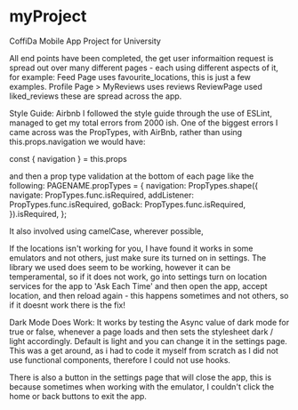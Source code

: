 # myProject
CoffiDa Mobile App Project for University

All end points have been completed, the get user informaition request is spread out over many different pages - each using different aspects of it, for example:
Feed Page uses favourite_locations, this is just a few examples. 
Profile Page > MyReviews uses reviews
ReviewPage used liked_reviews
these are spread across the app. 

Style Guide: Airbnb 
I followed the style guide through the use of ESLint, managed to get my total errors from 2000 ish.
One of the biggest errors I came across was the PropTypes, with AirBnb, 
rather than using this.props.navigation
we would have:

const { navigation } = this.props

and then a prop type validation at the bottom of each page like the following: 
PAGENAME.propTypes = {
  navigation: PropTypes.shape({
    navigate: PropTypes.func.isRequired,
    addListener: PropTypes.func.isRequired,
    goBack: PropTypes.func.isRequired,
  }).isRequired,
};

It also involved using camelCase, wherever possible, 

If the locations isn't working for you, I have found it works in some emulators and not others, just make sure its turned on in settings. The library we used does seem to be working, however it can be temperamental, so if it does not work, go into settings turn on location services for the app to 'Ask Each Time' and then open the app, accept location, and then reload again - this happens sometimes and not others, so if it doesnt work there is the fix! 

Dark Mode Does Work: 
It works by testing the Async value of dark mode for true or false, whenever a page loads
and then sets the stylesheet dark / light accordingly. Default is light and you can change it in the settings page. This was a get around, as i had to code it myself from scratch as I did not use functional components, therefore I could not use hooks. 

There is also a button in the settings page that will close the app, this is because sometimes when working with the emulator, I couldn't click the home or back buttons to exit the app. 
